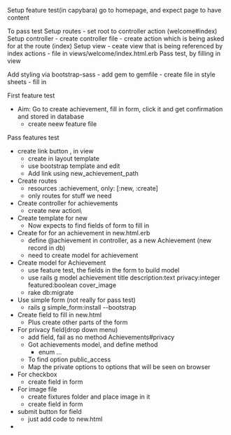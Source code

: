 Setup feature test(in capybara)
  go to homepage, and expect page to have content

  To pass test
    Setup routes
      - set root to controller action (welcome#index)
    Setup controller
      - create controller file
      - create action which is being asked for at the route (index)
    Setup view
      - ceate view that is being referenced by index actions
        - file in views/welcome/index.html.erb
    Pass test, by filling in view

  Add styling via bootstrap-sass
    - add gem to gemfile
    - create file in style sheets
    - fill in


First feature test
  - Aim: Go to create achievement, fill in form, click it and get confirmation and stored in database
    - create neew feature file

Pass features test
  - create link button , in view
    - create in layout template
    - use bootstrap template and edit
    - Add link using new_achievement_path
  - Create routes
    -   resources :achievement, only: [:new, :create]
    - only routes for stuff we need
  - Create controller for achievements
    - create new action\
  - Create template for new
    - Now expects to find fields of form to fill in
  - Create for for an achievement in new.html.erb
    - define @achievement in controller, as a new Achievement (new record in db)
    - need to create model for achievement
  - Create model for Achievement
    - use feature test, the fields in the form to build model
    - use rails g model achievement title description:text privacy:integer featured:boolean cover_image
    - rake db:migrate
  - Use simple form (not really for pass test)
    - rails g simple_form:install --bootstrap
  - Create field to fill in new.html
    - Plus create other parts of the form
  - For privacy field(drop down menu)
    - add field, fail as no method Achievements#privacy
    - Got achievements model, and define method
      - enum ...
    -  To find option public_access
      - Map the private options to options that will be seen on browser
  - For checkbox
    - create field in form
  - For image file
    - create fixtures folder and place image in it
    - create field in form
  - submit button for field
    - just add code to new.html
  - 

